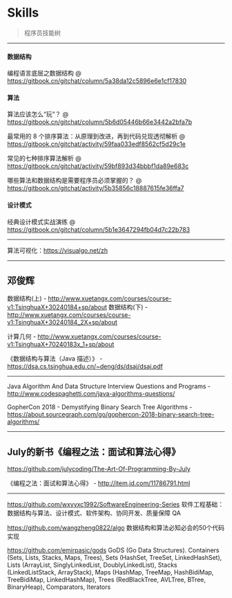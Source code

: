 # Skills

> 程序员技能树

---

#### 数据结构

编程语言底层之数据结构 @ https://gitbook.cn/gitchat/column/5a38da12c5896e6e1cf17830

#### 算法

算法应该怎么“玩”？ @ https://gitbook.cn/gitchat/column/5b6d05446b66e3442a2bfa7b

最常用的 8 个排序算法：从原理到改进，再到代码兑现透彻解析 @ https://gitbook.cn/gitchat/activity/59faa033edf8562cf5d29c1e

常见的七种排序算法解析 @ https://gitbook.cn/gitchat/activity/59bf893d34bbbf1da89e683c

哪些算法和数据结构是需要程序员必须掌握的？ @ https://gitbook.cn/gitchat/activity/5b35856c18887615fe36ffa7

#### 设计模式

经典设计模式实战演练 @ https://gitbook.cn/gitchat/column/5b1e3647294fb04d7c22b783

---

算法可视化：https://visualgo.net/zh

---

## 邓俊辉

数据结构(上) - http://www.xuetangx.com/courses/course-v1:TsinghuaX+30240184+sp/about
数据结构(下) - http://www.xuetangx.com/courses/course-v1:TsinghuaX+30240184_2X+sp/about

计算几何 - http://www.xuetangx.com/courses/course-v1:TsinghuaX+70240183x_1+sp/about

《数据结构与算法（Java 描述）》 - https://dsa.cs.tsinghua.edu.cn/~deng/ds/dsaj/dsaj.pdf

---

Java Algorithm And Data Structure Interview Questions and Programs - http://www.codespaghetti.com/java-algorithms-questions/

GopherCon 2018 - Demystifying Binary Search Tree Algorithms - https://about.sourcegraph.com/go/gophercon-2018-binary-search-tree-algorithms/

----

## July的新书《编程之法：面试和算法心得》

https://github.com/julycoding/The-Art-Of-Programming-By-July

《编程之法：面试和算法心得》 - http://item.jd.com/11786791.html

---

https://github.com/wxyyxc1992/SoftwareEngineering-Series
软件工程基础：数据结构与算法、设计模式、软件架构、协同开发、质量保障 QA 

https://github.com/wangzheng0822/algo
数据结构和算法必知必会的50个代码实现

https://github.com/emirpasic/gods
GoDS (Go Data Structures). Containers (Sets, Lists, Stacks, Maps, Trees), Sets (HashSet, TreeSet, LinkedHashSet), Lists (ArrayList, SinglyLinkedList, DoublyLinkedList), Stacks (LinkedListStack, ArrayStack), Maps (HashMap, TreeMap, HashBidiMap, TreeBidiMap, LinkedHashMap), Trees (RedBlackTree, AVLTree, BTree, BinaryHeap), Comparators, Iterators